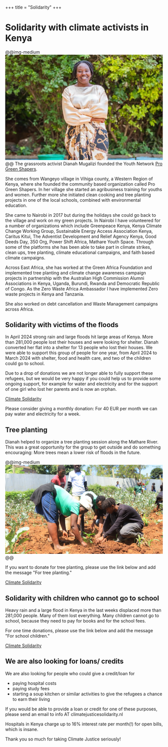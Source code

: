 +++
title = "Solidarity"
+++

# Solidarity with climate activists in Kenya
@@img-medium ![alt](/assets/dianah.jpeg) @@
The grassroots activist Dianah Mugalizi founded the Youth Network [Pro Green Shapers](https://progreenshapers.org/dianah-mugalizi/). 

She comes from Wangeyo village in Vihiga county, a Western Region of Kenya, where she founded the community based organization called Pro Green Shapers. In her village she started an agribusiness training for youths and women. Further more she initiated clean cooking and tree planting projects in one of the local schools, combined with environmental education.

She came to Nairobi in 2017 but during the holidays she could go back to the village and work on my green projects. In Nairobi I have volunteered for a number of organizations which include Greenpeace Kenya, Kenya Climate Change Working Group, Sustainable Energy Access Association Kenya, Caritus Kitui, The Adventist Development and Relief Agency Kenya, Good Deeds Day, 350 Org, Power Shift Africa, Mathare Youth Space. Through some of the platforms she has been able to take part in climate strikes, clean ups, tree planting, climate educational campaigns, and faith based climate campaigns.

Across East Africa, she has worked at the Green Africa Foundation and implemented tree planting and climate change awareness campaign projects in partnership with the Australian High Commission Alumni Associations in Kenya, Uganda, Burundi, Rwanda and Democratic Republic of Congo. As the Zero Waste Africa Ambassador I have implemented Zero waste projects in Kenya and Tanzania.

She also worked on debt cancellation and Waste Management campaigns across Africa.

## Solidarity with victims of the floods
In April 2024 strong rain and large floods hit large areas of Kenya. More than 281,000 people lost their houses and were
looking for shelter. Dianah converted her flat into a shelter for 13 people who lost their houses. We were able to 
support this group of people for one year, from April 2024 to March 2024 with shelter, food and health care, and two
of the children could go to school.

Due to a drop of donations we are not longer able to fully support these refugees, but we would be very happy 
if you could help us to provide some ongoing support, for example for water and electricity and for the support of
one girl who lost her parents and is now an orphan.

[Climate Solidarity](https://bunq.me/climatesolidarity)

Please consider giving a monthly donation: For 40 EUR per month we can pay water and electricity for a week.

## Tree planting
Dianah helped to organize a tree planting session along the Mathare River. This was a great opportunity for the group to get outside and do something encouraging: More trees mean a lower risk of floods in the future.

@@img-medium ![alt](/assets/trees.jpeg) @@

If you want to donate for tree planting, please use the link below and add the message "For tree planting."

[Climate Solidarity](https://bunq.me/climatesolidarity)

## Solidarity with children who cannot go to school
Heavy rain and a large flood in Kenya in the last weeks displaced more than 281,000 people. Many of them lost everything. Many children cannot go to school, because they need to pay for books and for the school fees.

For one time donations, please use the link below and add the message "For school children."

[Climate Solidarity](https://bunq.me/climatesolidarity)

## We are also looking for loans/ credits

We are also looking for people who could give a credit/loan for
- paying hospital costs
- paying study fees
- starting a soup kitchen or similar activities to give the refugees a chance to earn their living

If you would be able to provide a loan or credit for one of these purposes,
please send an email to info AT climatejusticesolidarity.nl

Hospitals in Kenya charge up to 16% interest rate per month(!)
for open bills, which is insane.

Thank you so much for taking Climate Justice seriously!